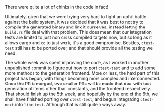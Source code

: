 There were quite a lot of chinks in the code in fact!

Ultimately, given that we were trying very hard to fight an uphill battle against the build system, it was decided that it was best
to not try to compile the generated binary and link it ourselves, instead letting the `build.rs` file deal with that problem. This
does mean that our integration tests are limited to just non cross compiled targets now, but so long as it allows cargo and `cc`
to just work, it's a good compromise. Besides, `ctest-test` still has to be ported over, and that should provide all the testing
we need.

The whole week was spent improving the code, as I worked in another unpublished commit to figure out how to port `ctest-test` and
to add some more methods to the generation frontend. More or less, the hard part of this project has begun, with things becoming
more complex and interconnected. Once the PR is merged, two smaller PRs will be made that deal with test generation of items other
than constants, and the frontend respectively. That should finish up the 5th week, and hopefully by the end of the 6th, we shall
have finished porting over `ctest-test`, and begun integrating `ctest-next` into `libc-test`. Although that is still quite a ways
away.